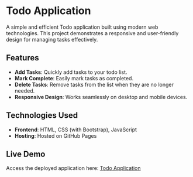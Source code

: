 # **Todo Application**

A simple and efficient Todo application built using modern web technologies. This project demonstrates a responsive and user-friendly design for managing tasks effectively.

## **Features**

- **Add Tasks**: Quickly add tasks to your todo list.  
- **Mark Complete**: Easily mark tasks as completed.  
- **Delete Tasks**: Remove tasks from the list when they are no longer needed.  
- **Responsive Design**: Works seamlessly on desktop and mobile devices.  

## **Technologies Used**

- **Frontend**: HTML, CSS (with Bootstrap), JavaScript  
- **Hosting**: Hosted on GitHub Pages  

## **Live Demo**

Access the deployed application here: [Todo Application](https://koushikreddybachu.github.io/Todo)